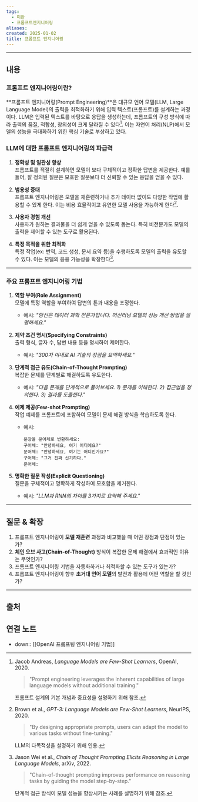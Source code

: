 ```yaml
---
tags:
  - 미완
  - 프롬프트엔지니어링
aliases: 
created: 2025-01-02
title: 프롬프트 엔지니어링
---
```


---
## 내용

### 프롬프트 엔지니어링이란?

**프롬프트 엔지니어링(Prompt Engineering)**은 대규모 언어 모델(LLM, Large Language Model)의 출력을 최적화하기 위해 입력 텍스트(프롬프트)를 설계하는 과정이다. LLM은 입력된 텍스트를 바탕으로 응답을 생성하는데, 프롬프트의 구성 방식에 따라 출력의 품질, 적합성, 창의성이 크게 달라질 수 있다[^1]. 이는 자연어 처리(NLP)에서 모델의 성능을 극대화하기 위한 핵심 기술로 부상하고 있다.

### LLM에 대한 프롬프트 엔지니어링의 파급력

1. **정확성 및 일관성 향상**  
   프롬프트를 적절히 설계하면 모델이 보다 구체적이고 정확한 답변을 제공한다. 예를 들어, 잘 정의된 질문은 모호한 질문보다 더 신뢰할 수 있는 응답을 얻을 수 있다.

2. **범용성 증대**  
   프롬프트 엔지니어링은 모델을 재훈련하거나 추가 데이터 없이도 다양한 작업에 활용할 수 있게 한다. 이는 비용 효율적이고 유연한 모델 사용을 가능하게 한다[^2].

3. **사용자 경험 개선**  
   사용자가 원하는 결과물을 더 쉽게 얻을 수 있도록 돕는다. 특히 비전문가도 모델의 출력을 제어할 수 있는 도구로 활용된다.

4. **특정 목적을 위한 최적화**  
   특정 작업(ex: 번역, 코드 생성, 문서 요약 등)을 수행하도록 모델의 출력을 유도할 수 있다. 이는 모델의 응용 가능성을 확장한다[^3].

---

### 주요 프롬프트 엔지니어링 기법

1. **역할 부여(Role Assignment)**  
   모델에 특정 역할을 부여하여 답변의 톤과 내용을 조정한다.  
   - 예시: *"당신은 데이터 과학 전문가입니다. 머신러닝 모델의 성능 개선 방법을 설명하세요."*

2. **제약 조건 명시(Specifying Constraints)**  
   출력 형식, 글자 수, 답변 내용 등을 명시하여 제어한다.  
   - 예시: *"300자 이내로 AI 기술의 장점을 요약하세요."*

3. **단계적 접근 유도(Chain-of-Thought Prompting)**  
   복잡한 문제를 단계별로 해결하도록 유도한다.  
   - 예시: *"다음 문제를 단계적으로 풀어보세요. 1) 문제를 이해한다. 2) 접근법을 정의한다. 3) 결과를 도출한다."*

4. **예제 제공(Few-shot Prompting)**  
   작업 예제를 프롬프트에 포함하여 모델이 문제 해결 방식을 학습하도록 한다.  
   - 예시:  
     ```
     문장을 문어체로 변환하세요:  
     구어체: "안녕하세요, 여기 어디에요?"  
     문어체: "안녕하세요, 여기는 어디인가요?"  
     구어체: "그거 진짜 신기하다."  
     문어체:
     ```

5. **명확한 질문 작성(Explicit Questioning)**  
   질문을 구체적이고 명확하게 작성하여 모호함을 제거한다.  
   - 예시: *"LLM과 RNN의 차이를 3가지로 요약해 주세요."*

---

## 질문 & 확장

1. 프롬프트 엔지니어링이 **모델 재훈련** 과정과 비교했을 때 어떤 장점과 단점이 있는가?  
2. **체인 오브 사고(Chain-of-Thought)** 방식이 복잡한 문제 해결에서 효과적인 이유는 무엇인가?  
3. 프롬프트 엔지니어링 기법을 자동화하거나 최적화할 수 있는 도구가 있는가?  
4. 프롬프트 엔지니어링이 향후 **초거대 언어 모델**의 발전과 활용에 어떤 역할을 할 것인가?

---

## 출처

[^1]: Jacob Andreas, *Language Models are Few-Shot Learners*, OpenAI, 2020.  

    > "Prompt engineering leverages the inherent capabilities of large language models without additional training."  

    프롬프트 설계의 기본 개념과 중요성을 설명하기 위해 참조.

[^2]: Brown et al., *GPT-3: Language Models are Few-Shot Learners*, NeurIPS, 2020.  

    > "By designing appropriate prompts, users can adapt the model to various tasks without fine-tuning."  

    LLM의 다목적성을 설명하기 위해 인용.

[^3]: Jason Wei et al., *Chain of Thought Prompting Elicits Reasoning in Large Language Models*, arXiv, 2022.  

    > "Chain-of-thought prompting improves performance on reasoning tasks by guiding the model step-by-step."  

    단계적 접근 방식이 모델 성능을 향상시키는 사례를 설명하기 위해 참조.



## 연결 노트

- down:: [[OpenAI 프롬프팅 엔지니어링 기법]]







